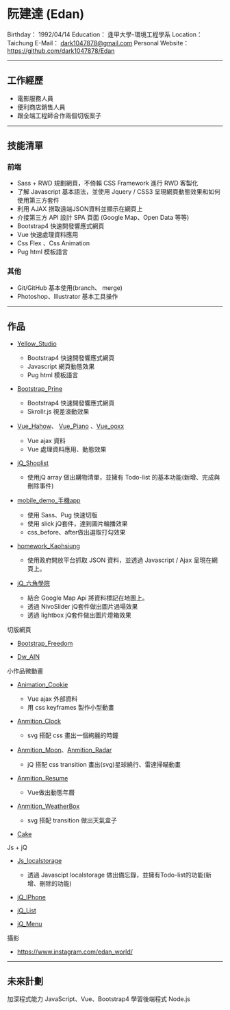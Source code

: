 # 阮建達 (Edan)

Birthday： 1992/04/14
Education： 逢甲大學-環境工程學系
Location： Taichung
E-Mail： dark1047878@gmail.com
Personal Website： https://github.com/dark1047878/Edan

---
 
## 工作經歷

* 電影服務人員
* 便利商店銷售人員
* 跟全端工程師合作兩個切版案子

---

## 技能清單

### 前端

* Sass + RWD 規劃網頁，不倚賴 CSS Framework 進行 RWD 客製化
* 了解 Javascript 基本語法，並使用 Jquery / CSS3 呈現網頁動態效果和如何使用第三方套件
* 利用 AJAX 撈取遠端JSON資料並顯示在網頁上
* 介接第三方 API 設計 SPA 頁面 (Google Map、Open Data 等等)
* Bootstrap4 快速開發響應式網頁
* Vue 快速處理資料應用
* Css Flex 、Css Animation
* Pug html 模板語言

### 其他

* Git/GitHub 基本使用(branch、 merge)
* Photoshop、Illustrator 基本工具操作

---

## 作品 

* [Yellow_Studio](https://edanwebdesign.000webhostapp.com/Yellow_Studio/)
    * Bootstrap4 快速開發響應式網頁
    * Javascript 網頁動態效果
    * Pug html 模板語言

* [Bootstrap_Prine](https://edanwebdesign.000webhostapp.com/Bootstrap_Prine/)
    * Bootstrap4 快速開發響應式網頁
    * Skrollr.js 視差滾動效果
* [Vue_Hahow](https://edanwebdesign.000webhostapp.com/Vue_Hahow/)、 [Vue_Piano](https://edanwebdesign.000webhostapp.com/Vue_Piano/) 、[Vue_ooxx](https://edanwebdesign.000webhostapp.com/Vue_ooxx/)
    * Vue ajax 資料
    * Vue 處理資料應用、動態效果

* [jQ_Shoplist](https://edanwebdesign.000webhostapp.com/jQ_Shoplist/)
    * 使用jQ array 做出購物清單，並擁有 Todo-list 的基本功能(新增、完成與刪除事件) 

* [mobile_demo_手機app](https://edanwebdesign.000webhostapp.com/mobile_demo/)
    * 使用 Sass、Pug 快速切版
    * 使用 slick jQ套件，達到圖片輪播效果
    * css_before、after做出選取打勾效果

* [homework_Kaohsiung](https://edanwebdesign.000webhostapp.com/homework_Kaohsiung/) 
    * 使用政府開放平台抓取 JSON 資料，並透過 Javascript / Ajax 呈現在網頁上。

* [jQ_六角學院](https://edanwebdesign.000webhostapp.com/jQ_HexSchool/)
    * 結合 Google Map Api 將資料標記在地圖上。
    * 透過 NivoSlider jQ套件做出圖片過場效果
    * 透過 lightbox jQ套件做出圖片燈箱效果


切版網頁

* [Bootstrap_Freedom](https://edanwebdesign.000webhostapp.com/Bootstrap_Freedom/)

* [Dw_AIN](https://edanwebdesign.000webhostapp.com/Dw_AIN/)

小作品微動畫
* [Animation_Cookie](https://edanwebdesign.000webhostapp.com/Animation_Cookie/)
    * Vue ajax 外部資料
    * 用 css keyframes 製作小型動畫
          
* [Anmition_Clock](https://edanwebdesign.000webhostapp.com/Anmition_Clock/)
    * svg 搭配 css 畫出一個絢麗的時鐘

* [Anmition_Moon](https://edanwebdesign.000webhostapp.com/Anmition_Moon/)、[Anmition_Radar](https://edanwebdesign.000webhostapp.com/Anmition_Radar/)
    * jQ 搭配 css transition 畫出(svg)星球繞行、雷達掃瞄動畫
  
* [Anmition_Resume](https://edanwebdesign.000webhostapp.com/Anmition_Resume/)
    * Vue做出動態年曆

* [Anmition_WeatherBox](https://edanwebdesign.000webhostapp.com/Anmition_WeatherBox/)
    * svg 搭配 transition 做出天氣盒子

* [Cake](https://edanwebdesign.000webhostapp.com/Cake/)

Js + jQ

* [Js_localstorage](https://edanwebdesign.000webhostapp.com/Js_localstorage/)
    * 透過 Javascipt localstorage 做出備忘錄，並擁有Todo-list的功能(新增、刪除的功能)

* [jQ_IPhone](https://edanwebdesign.000webhostapp.com/jQ_IPhone/)

* [jQ_List](https://edanwebdesign.000webhostapp.com/jQ_List/)

* [jQ_Menu](https://edanwebdesign.000webhostapp.com/jQ_Menu/)


攝影
* https://www.instagram.com/edan_world/


---

## 未來計劃

加深程式能力 JavaScript、Vue、Bootstrap4
學習後端程式 Node.js




